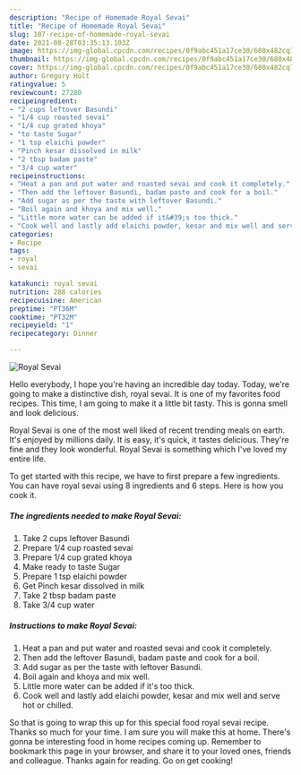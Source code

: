 ```yaml
---
description: "Recipe of Homemade Royal Sevai"
title: "Recipe of Homemade Royal Sevai"
slug: 107-recipe-of-homemade-royal-sevai
date: 2021-08-28T03:35:13.103Z
image: https://img-global.cpcdn.com/recipes/0f9abc451a17ce30/680x482cq70/royal-sevai-recipe-main-photo.jpg
thumbnail: https://img-global.cpcdn.com/recipes/0f9abc451a17ce30/680x482cq70/royal-sevai-recipe-main-photo.jpg
cover: https://img-global.cpcdn.com/recipes/0f9abc451a17ce30/680x482cq70/royal-sevai-recipe-main-photo.jpg
author: Gregory Holt
ratingvalue: 5
reviewcount: 27280
recipeingredient:
- "2 cups leftover Basundi"
- "1/4 cup roasted sevai"
- "1/4 cup grated khoya"
- "to taste Sugar"
- "1 tsp elaichi powder"
- "Pinch kesar dissolved in milk"
- "2 tbsp badam paste"
- "3/4 cup water"
recipeinstructions:
- "Heat a pan and put water and roasted sevai and cook it completely."
- "Then add the leftover Basundi, badam paste and cook for a boil."
- "Add sugar as per the taste with leftover Basundi."
- "Boil again and khoya and mix well."
- "Little more water can be added if it&#39;s too thick."
- "Cook well and lastly add elaichi powder, kesar and mix well and serve hot or chilled."
categories:
- Recipe
tags:
- royal
- sevai

katakunci: royal sevai 
nutrition: 288 calories
recipecuisine: American
preptime: "PT36M"
cooktime: "PT32M"
recipeyield: "1"
recipecategory: Dinner

---
```



![Royal Sevai](https://img-global.cpcdn.com/recipes/0f9abc451a17ce30/680x482cq70/royal-sevai-recipe-main-photo.jpg)

Hello everybody, I hope you're having an incredible day today. Today, we're going to make a distinctive dish, royal sevai. It is one of my favorites food recipes. This time, I am going to make it a little bit tasty. This is gonna smell and look delicious.



Royal Sevai is one of the most well liked of recent trending meals on earth. It's enjoyed by millions daily. It is easy, it's quick, it tastes delicious. They're fine and they look wonderful. Royal Sevai is something which I've loved my entire life.


To get started with this recipe, we have to first prepare a few ingredients. You can have royal sevai using 8 ingredients and 6 steps. Here is how you cook it.

<!--inarticleads1-->

##### The ingredients needed to make Royal Sevai:

1. Take 2 cups leftover Basundi
1. Prepare 1/4 cup roasted sevai
1. Prepare 1/4 cup grated khoya
1. Make ready to taste Sugar
1. Prepare 1 tsp elaichi powder
1. Get Pinch kesar dissolved in milk
1. Take 2 tbsp badam paste
1. Take 3/4 cup water




<!--inarticleads2-->

##### Instructions to make Royal Sevai:

1. Heat a pan and put water and roasted sevai and cook it completely.
1. Then add the leftover Basundi, badam paste and cook for a boil.
1. Add sugar as per the taste with leftover Basundi.
1. Boil again and khoya and mix well.
1. Little more water can be added if it&#39;s too thick.
1. Cook well and lastly add elaichi powder, kesar and mix well and serve hot or chilled.




So that is going to wrap this up for this special food royal sevai recipe. Thanks so much for your time. I am sure you will make this at home. There's gonna be interesting food in home recipes coming up. Remember to bookmark this page in your browser, and share it to your loved ones, friends and colleague. Thanks again for reading. Go on get cooking!

